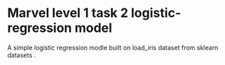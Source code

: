 # Marvel level 1 task 2 logistic-regression model
A simple logistic regression modle built on load_iris dataset from sklearn datasets .
